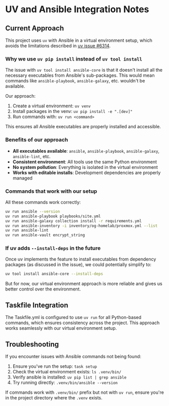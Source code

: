# UV and Ansible Integration Notes

## Current Approach

This project uses `uv` with Ansible in a virtual environment setup, which avoids the limitations described in [uv issue #6314](https://github.com/astral-sh/uv/issues/6314).

### Why we use `uv pip install` instead of `uv tool install`

The issue with `uv tool install ansible-core` is that it doesn't install all the necessary executables from Ansible's sub-packages. This would mean commands like `ansible-playbook`, `ansible-galaxy`, etc. wouldn't be available.

Our approach:

1. Create a virtual environment: `uv venv`
2. Install packages in the venv: `uv pip install -e ".[dev]"`
3. Run commands with: `uv run <command>`

This ensures all Ansible executables are properly installed and accessible.

### Benefits of our approach

- **All executables available**: `ansible`, `ansible-playbook`, `ansible-galaxy`, `ansible-lint`, etc.
- **Consistent environment**: All tools use the same Python environment
- **No system pollution**: Everything is isolated in the virtual environment
- **Works with editable installs**: Development dependencies are properly managed

### Commands that work with our setup

All these commands work correctly:

```bash
uv run ansible --version
uv run ansible-playbook playbooks/site.yml
uv run ansible-galaxy collection install -r requirements.yml
uv run ansible-inventory -i inventory/og-homelab/proxmox.yml --list
uv run ansible-lint
uv run ansible-vault encrypt_string
```

### If uv adds `--install-deps` in the future

Once uv implements the feature to install executables from dependency packages (as discussed in the issue), we could potentially simplify to:

```bash
uv tool install ansible-core --install-deps
```

But for now, our virtual environment approach is more reliable and gives us better control over the environment.

## Taskfile Integration

The Taskfile.yml is configured to use `uv run` for all Python-based commands, which ensures consistency across the project. This approach works seamlessly with our virtual environment setup.

## Troubleshooting

If you encounter issues with Ansible commands not being found:

1. Ensure you've run the setup: `task setup`
2. Check the virtual environment exists: `ls .venv/bin/`
3. Verify ansible is installed: `uv pip list | grep ansible`
4. Try running directly: `.venv/bin/ansible --version`

If commands work with `.venv/bin/` prefix but not with `uv run`, ensure you're in the project directory where the `.venv` exists.
